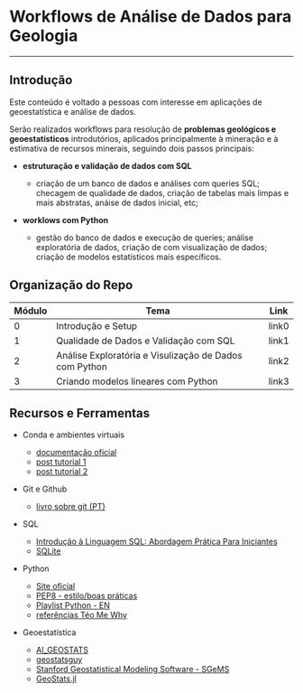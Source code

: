 # Workflows de Análise de Dados para Geologia

---

## Introdução

Este conteúdo é voltado a pessoas com interesse em aplicações de geoestatística e análise de dados.

Serão realizados workflows para resolução de **problemas geológicos e geoestatísticos** introdutórios, aplicados principalmente à mineração e à estimativa de recursos minerais, seguindo dois passos principais:

* **estruturação e validação de dados com SQL**

  * criação de um banco de dados e análises com queries SQL; checagem de qualidade de dados, criação de tabelas mais limpas e mais abstratas, anáise de dados inicial, etc;

* **worklows com Python**
  * gestão do banco de dados e execução de queries; análise exploratória de dados, criação de com visualização de dados; criação de modelos estatísticos mais específicos.

## Organização do Repo

| Módulo | Tema | Link |
| --     | --   | -    |
0 | Introdução e Setup                                     | link0
1 | Qualidade de Dados e Validação com SQL                 | link1
2 | Análise Exploratória e Visulização de Dados com Python | link2
3 | Criando modelos lineares com Python                    | link3

## Recursos e Ferramentas

* Conda e ambientes virtuais
  * [documentação oficial](https://docs.conda.io/en/latest/miniconda.html)
  * [post tutorial 1](https://adrianovieira.gitlab.io/posts/conda/)
  * [post tutorial 2](https://www.monolitonimbus.com.br/conda-e-ambientes-virtuais/)

* Git e Github
  * [livro sobre git (PT)](https://git-scm.com/book/pt-br/v2)

* SQL
  * [Introdução à Linguagem SQL: Abordagem Prática Para Iniciantes](https://www.amazon.com.br/Introdu%C3%A7%C3%A3o-Linguagem-SQL-Abordagem-Iniciantes/dp/8575225014/ref=asc_df_8575225014/?tag=googleshopp00-20&linkCode=df0&hvadid=379715966142&hvpos=&hvnetw=g&hvrand=7258438041092360003&hvpone=&hvptwo=&hvqmt=&hvdev=c&hvdvcmdl=&hvlocint=&hvlocphy=1001773&hvtargid=pla-424463399897&psc=1)
  * [SQLite](https://www.sqlite.org/index.html)

* Python
  * [Site oficial](https://www.python.org/)
  * [PEP8 - estilo/boas práticas](https://peps.python.org/pep-0008/)
  * [Playlist Python - EN](https://www.youtube.com/playlist?list=PL-osiE80TeTt2d9bfVyTiXJA-UTHn6WwU)
  * [referências Téo Me Why](https://github.com/TeoMeWhy/teomerefs)

* Geoestatística
  * [AI_GEOSTATS](https://wiki.52north.org/AI_GEOSTATS/WebHome)
  * [geostatsguy](https://github.com/GeostatsGuy)
  * [Stanford Geostatistical Modeling Software - SGeMS](https://sgems.sourceforge.net/)
  * [GeoStats.jl](https://github.com/JuliaEarth/GeoStats.j)
